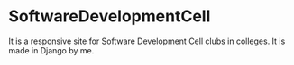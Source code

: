 # SoftwareDevelopmentCell
 It is a responsive site for Software Development Cell clubs in colleges. It is made in Django by me.
